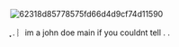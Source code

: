 ![62318d85778575fd66d4d9cf74d11590](https://github.com/user-attachments/assets/df5ab67e-d40c-43b5-87f2-8b98bc2e402b)

 ֶָ֢  . ︴im a john doe main if you couldnt tell . .
